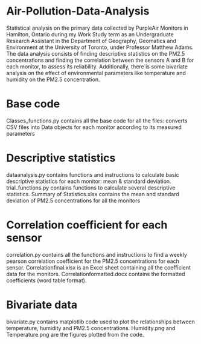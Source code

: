 # Air-Pollution-Data-Analysis
Statistical analysis on the primary data collected by PurpleAir Monitors in Hamilton, Ontario during my Work Study term as an Undergraduate Research Assistant in the Department of Geography, Geomatics and Environment at the University of Toronto, under Professor Matthew Adams. The data analysis consists of finding descriptive statistics on the PM2.5 concentrations and finding the correlation between the sensors A and B for each monitor, to assess its reliability. Additionally, there is some bivariate analysis on the effect of environmental parameters like temperature and humidity on the PM2.5 concentration.

# Base code
Classes_functions.py contains all the base code for all the files: converts CSV files into Data objects for each monitor according to its measured parameters

# Descriptive statistics
dataanalysis.py contains functions and instructions to calculate basic descriptive statistics for each monitor: mean & standard deviation.
trial_functions.py contains functions to calculate several descriptive statistics.
Summary of Statistics.xlsx contains the mean and standard deviation of PM2.5 concentrations for all the monitors

# Correlation coefficient for each sensor
correlation.py contains all the functions and instructions to find a weekly pearson correlation coefficient for the PM2.5 concentrations for each sensor.
Correlationfinal.xlsx is an Excel sheet containing all the coefficient data for the monitors.
Correlationformatted.docx contains the formatted coefficients (word table format).

# Bivariate data
bivariate.py contains matplotlib code used to plot the relationships between temperature, humidity and PM2.5 concentrations. Humidity.png and Temperature.png are the figures plotted from the code.



